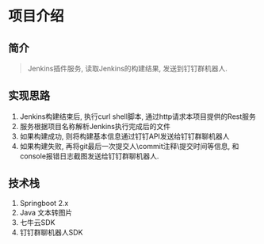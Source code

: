 # 项目介绍

## 简介
> Jenkins插件服务, 读取Jenkins的构建结果, 发送到钉钉群机器人.

## 实现思路
1. Jenkins构建结束后, 执行curl shell脚本, 通过http请求本项目提供的Rest服务
1. 服务根据项目名称解析Jenkins执行完成后的文件
1. 如果构建成功, 则将构建基本信息通过钉钉API发送给钉钉群聊机器人
1. 如果构建失败, 再将git最后一次提交人\commit注释\提交时间等信息, 和console报错日志截图发送给钉钉群聊机器人.

## 技术栈
1. Springboot 2.x
1. Java 文本转图片
1. 七牛云SDK
1. 钉钉群聊机器人SDK
